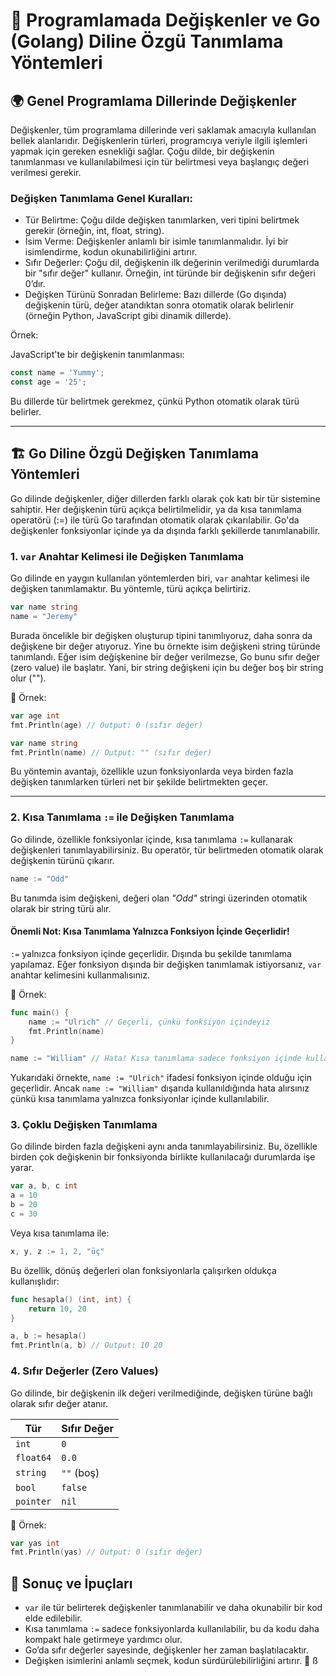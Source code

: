 # 🐹 Programlamada Değişkenler ve Go (Golang) Diline Özgü Tanımlama Yöntemleri

## 🌍 Genel Programlama Dillerinde Değişkenler

Değişkenler, tüm programlama dillerinde veri saklamak amacıyla kullanılan bellek alanlarıdır. Değişkenlerin türleri, programcıya veriyle ilgili işlemleri yapmak için gereken esnekliği sağlar. Çoğu dilde, bir değişkenin tanımlanması ve kullanılabilmesi için tür belirtmesi veya başlangıç değeri verilmesi gerekir.

### Değişken Tanımlama Genel Kuralları:

- Tür Belirtme: Çoğu dilde değişken tanımlarken, veri tipini belirtmek gerekir (örneğin, int, float, string).
- İsim Verme: Değişkenler anlamlı bir isimle tanımlanmalıdır. İyi bir isimlendirme, kodun okunabilirliğini artırır.
- Sıfır Değerler: Çoğu dil, değişkenin ilk değerinin verilmediği durumlarda bir "sıfır değer" kullanır. Örneğin, int türünde bir değişkenin sıfır değeri 0’dır.
- Değişken Türünü Sonradan Belirleme: Bazı dillerde (Go dışında) değişkenin türü, değer atandıktan sonra otomatik olarak belirlenir (örneğin Python, JavaScript gibi dinamik dillerde).

Örnek:

JavaScript'te bir değişkenin tanımlanması:

```js
const name = 'Yummy';
const age = '25';
```
Bu dillerde tür belirtmek gerekmez, çünkü Python otomatik olarak türü belirler.

<hr>

## 🏗️ Go Diline Özgü Değişken Tanımlama Yöntemleri

Go dilinde değişkenler, diğer dillerden farklı olarak çok katı bir tür sistemine sahiptir. Her değişkenin türü açıkça belirtilmelidir, ya da kısa tanımlama operatörü (:=) ile türü Go tarafından otomatik olarak çıkarılabilir. Go'da değişkenler fonksiyonlar içinde ya da dışında farklı şekillerde tanımlanabilir.

### 1. `var` Anahtar Kelimesi ile Değişken Tanımlama

Go dilinde en yaygın kullanılan yöntemlerden biri, `var` anahtar kelimesi ile değişken tanımlamaktır. Bu yöntemle, türü açıkça belirtiriz.

```go
var name string
name = "Jeremy"
```

Burada öncelikle bir değişken oluşturup tipini tanımlıyoruz, daha sonra da değişkene bir değer atıyoruz.
Yine bu örnekte isim değişkeni string türünde tanımlandı. Eğer isim değişkenine bir değer verilmezse, Go bunu sıfır değer (zero value) ile başlatır. Yani, bir string değişkeni için bu değer boş bir string olur ("").

🎯 Örnek:
```go
var age int
fmt.Println(age) // Output: 0 (sıfır değer)
```

```go
var name string
fmt.Println(name) // Output: "" (sıfır değer)
```


Bu yöntemin avantajı, özellikle uzun fonksiyonlarda veya birden fazla değişken tanımlarken türleri net bir şekilde belirtmekten geçer.

<hr>

### 2. Kısa Tanımlama `:=` ile Değişken Tanımlama

Go dilinde, özellikle fonksiyonlar içinde, kısa tanımlama `:=` kullanarak değişkenleri tanımlayabilirsiniz. Bu operatör, tür belirtmeden otomatik olarak değişkenin türünü çıkarır.

```go
name := "Odd"
```

Bu tanımda isim değişkeni, değeri olan *"Odd"* stringi üzerinden otomatik olarak bir string türü alır.

#### Önemli Not: Kısa Tanımlama Yalnızca Fonksiyon İçinde Geçerlidir!

`:=` yalnızca fonksiyon içinde geçerlidir. Dışında bu şekilde tanımlama yapılamaz. Eğer fonksiyon dışında bir değişken tanımlamak istiyorsanız, `var` anahtar kelimesini kullanmalısınız.

🎯 Örnek:

```go
func main() {
    name := "Ulrich" // Geçerli, çünkü fonksiyon içindeyiz
    fmt.Println(name)
}

name := "William" // Hata! Kısa tanımlama sadece fonksiyon içinde kullanılabilir.
```

Yukarıdaki örnekte, `name := "Ulrich"` ifadesi fonksiyon içinde olduğu için geçerlidir. Ancak `name := "William"` dışarıda kullanıldığında hata alırsınız çünkü kısa tanımlama yalnızca fonksiyonlar içinde kullanılabilir.

### 3. Çoklu Değişken Tanımlama

Go dilinde birden fazla değişkeni aynı anda tanımlayabilirsiniz. Bu, özellikle birden çok değişkenin bir fonksiyonda birlikte kullanılacağı durumlarda işe yarar.

```go
var a, b, c int
a = 10
b = 20
c = 30
```

Veya kısa tanımlama ile:

```go
x, y, z := 1, 2, "üç"
```

Bu özellik, dönüş değerleri olan fonksiyonlarla çalışırken oldukça kullanışlıdır:

```go
func hesapla() (int, int) {
    return 10, 20
}

a, b := hesapla()
fmt.Println(a, b) // Output: 10 20
```

### 4. Sıfır Değerler (Zero Values)
Go dilinde, bir değişkenin ilk değeri verilmediğinde, değişken türüne bağlı olarak sıfır değer atanır.

| Tür        | Sıfır Değer |
|------------|-------------|
| `int`      | `0`         |
| `float64`  | `0.0`       |
| `string`   | `""` (boş)  |
| `bool`     | `false`     |
| `pointer`  | `nil`       |

🎯 Örnek:

```go
var yas int
fmt.Println(yas) // Output: 0 (sıfır değer)
```

## 🧠 Sonuç ve İpuçları
- `var` ile tür belirterek değişkenler tanımlanabilir ve daha okunabilir bir kod elde edilebilir.
- Kısa tanımlama `:=` sadece fonksiyonlarda kullanılabilir, bu da kodu daha kompakt hale getirmeye yardımcı olur.
- Go’da sıfır değerler sayesinde, değişkenler her zaman başlatılacaktır.
- Değişken isimlerini anlamlı seçmek, kodun sürdürülebilirliğini artırır. 🌟
ß